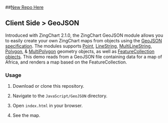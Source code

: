 ##[New Repo Here](https://github.com/zingchart-demos/geojson)

## Client Side > GeoJSON
Introduced with ZingChart 2.1.0, the ZingChart GeoJSON module allows you to easily create your own ZingChart maps from objects using the [GeoJSON specification](http://geojson.org/geojson-spec.html). The modules supports [Point](http://geojson.org/geojson-spec.html#point), [LineString](http://geojson.org/geojson-spec.html#linestring), [MultiLineString](http://geojson.org/geojson-spec.html#multilinestring), [Polygon](http://geojson.org/geojson-spec.html#polygon), &amp; [MultiPolygon](http://geojson.org/geojson-spec.html#multipolygon) geometry objects, as well as [FeatureCollection objects](http://geojson.org/geojson-spec.html#feature-collection-objects). This demo reads from a GeoJSON file containing data for a map of Africa, and renders a map based on the FeatureCollection.
 
### Usage
1. Download or clone this repository.

2. Navigate to the `JavaScript/GeoJSON` directory.

3. Open `index.html` in your browser.

4. See the map.


